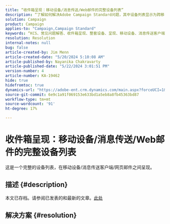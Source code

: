 ```yaml
---
title: “收件箱呈现：移动设备/消息传送/Web邮件的完整设备列表”
description: “了解如何解决Adobe Campaign Standard问题，其中设备列表显示为跨移动/消息传送客户端/网页邮件呈现。”
solution: Campaign
product: Campaign
applies-to: "Campaign,Campaign Standard"
keywords: “KCS、常见问题解答、收件箱呈现、整套设备、呈现、移动设备、消息传送客户端、Web邮件、ACS、AC、Adobe Campaign、Adobe Campaign Standard”
resolution: Resolution
internal-notes: null
bug: false
article-created-by: Jim Menn
article-created-date: "5/20/2024 5:10:08 AM"
article-published-by: Nayanika Chakravarty
article-published-date: "5/22/2024 3:01:51 PM"
version-number: 4
article-number: KA-19462
hide: true
hidefromtoc: true
dynamics-url: "https://adobe-ent.crm.dynamics.com/main.aspx?forceUCI=1&pagetype=entityrecord&etn=knowledgearticle&id=26b95038-6716-ef11-9f8a-6045bd006268"
source-git-commit: 6e9c1a91f069153e633bd1a5eb8a8fb45363bd87
workflow-type: tm+mt
source-wordcount: '91'
ht-degree: 17%

---
```


# 收件箱呈现：移动设备/消息传送/Web邮件的完整设备列表


这是一个完整的设备列表，在移动设备/消息传送客户端/网页邮件之间呈现。

## 描述 {#description}

本文已存档。请参阅已发表的和最新的文章。[此处](https://experienceleague.adobe.com/search.html#sort=relevancy)

## 解决方案 {#resolution}


